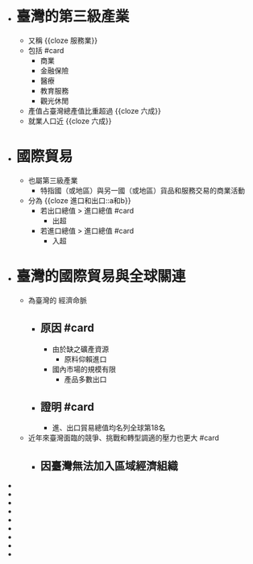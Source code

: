 - # 臺灣的第三級產業
	- 又稱 {{cloze 服務業}}
	- 包括 #card
		- 商業
		- 金融保險
		- 醫療
		- 教育服務
		- 觀光休閒
	- 產值占臺灣總產值比重超過 {{cloze 六成}}
	- 就業人口近 {{cloze 六成}}
- # 國際貿易
	- 也屬第三級產業
		- 特指國（或地區）與另一國（或地區）貨品和服務交易的商業活動
	- 分為 {{cloze 進口和出口::a和b}}
		- 若出口總值 > 進口總值 #card
			- 出超
		- 若進口總值 > 進口總值 #card
			- 入超
- # 臺灣的國際貿易與全球關連
	- 為臺灣的 經濟命脈
		- ## 原因 #card
			- 由於缺之礦產資源
				- 原料仰賴進口
			- 國內市場的規模有限
				- 產品多數出口
		- ## 證明 #card
			- 進、出口貿易總值均名列全球第18名
	- 近年來臺灣面臨的競爭、挑戰和轉型調適的壓力也更大 #card
		- 因臺灣無法加入區域經濟組織
			-
-
-
-
-
-
-
-
-
-